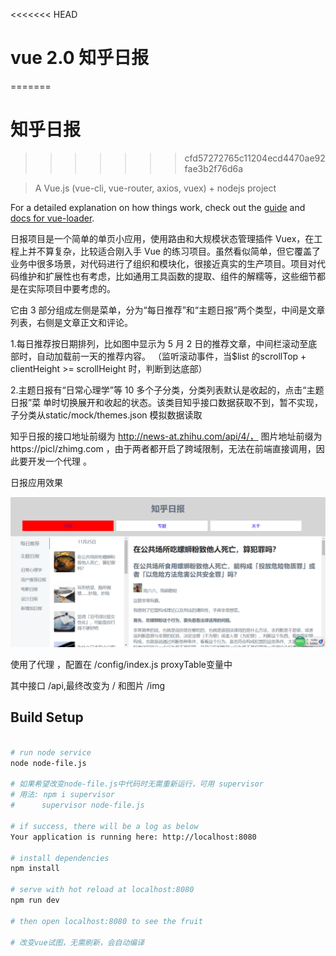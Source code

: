 <<<<<<< HEAD
# vue 2.0 知乎日报
=======
# 知乎日报
>>>>>>> cfd57272765c11204ecd4470ae92fae3b2f76d6a

> A Vue.js (vue-cli, vue-router, axios, vuex) + nodejs  project

For a detailed explanation on how things work, check out the [guide](http://vuejs-templates.github.io/webpack/) and [docs for vue-loader](http://vuejs.github.io/vue-loader).


日报项目是一个简单的单页小应用，使用路由和大规模状态管理插件 Vuex，在工程上并不算复杂，比较适合刚入手 Vue 的练习项目。虽然看似简单，但它覆盖了业务中很多场景，对代码进行了组织和模块化，很接近真实的生产项目。项目对代码维护和扩展性也有考虑，比如通用工具函数的提取、组件的解糯等，这些细节都是在实际项目中要考虑的。

它由 3 部分组成左侧是菜单，分为“每日推荐”和“主题日报”两个类型，中间是文章列表，右侧是文章正文和评论。

1.每日推荐按日期排列，比如图中显示为 5 月 2 日的推荐文章，中间栏滚动至底部时，自动加载前一天的推荐内容。
（监听滚动事件，当$list 的scrollTop +  clientHeight >= scrollHeight 时，判断到达底部）

2.主题日报有“日常心理学”等 10 多个子分类，分类列表默认是收起的，点击“主题日报”菜
单时切换展开和收起的状态。该类目知乎接口数据获取不到，暂不实现，子分类从static/mock/themes.json 模拟数据读取

知乎日报的接口地址前缀为 http://news-at.zhihu.com/api/4/，
图片地址前缀为https://picl/zhimg.com ，由于两者都开启了跨域限制，无法在前端直接调用，因此要开发一个代理 。

日报应用效果

![Image text](https://raw.githubusercontent.com/chenzeze/zhihuDaily/master/src/assets/%E7%9F%A5%E4%B9%8E%E6%97%A5%E6%8A%A5%E6%95%88%E6%9E%9C%E5%9B%BE.png)

使用了代理 ，配置在 /config/index.js proxyTable变量中

其中接口 /api,最终改变为 /
和图片 /img


## Build Setup

``` bash

# run node service
node node-file.js

# 如果希望改变node-file.js中代码时无需重新运行，可用 supervisor
# 用法: npm i supervisor
#      supervisor node-file.js

# if success, there will be a log as below
Your application is running here: http://localhost:8080

# install dependencies
npm install

# serve with hot reload at localhost:8080
npm run dev

# then open localhost:8080 to see the fruit

# 改变vue试图，无需刷新，会自动编译
```

